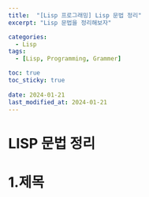 ```yaml
---
title:  "[Lisp 프로그래밍] Lisp 문법 정리"
excerpt: "Lisp 문법을 정리해보자"

categories:
  - Lisp
tags:
  - [Lisp, Programming, Grammer]

toc: true
toc_sticky: true
 
date: 2024-01-21
last_modified_at: 2024-01-21
---
```



# LISP 문법 정리

1.제목
=============